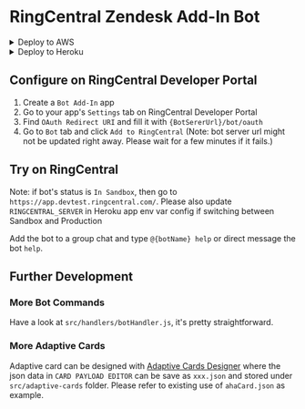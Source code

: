 # RingCentral Zendesk Add-In Bot

<details>
  <summary>Deploy to AWS</summary>
## Deploy to AWS (Lambda + Postgres)

We use [serverless framework](https://www.serverless.com/) as the main deployment tool, which utilizes YAML config files to define deployment parameters so to simply the process.

### Configure and Deploy

1. Rename `sample.serverless.yml` to `serverless.yml`, and `sample.env.yml` to `env.yml`
2. In `serverless.yml`, fill in `service: {service-name}` at the top, and `tags` (optional, delete `tags` if not needed).
3. In `env.yml`, fill in all empty fields, most of them are the same as in your local `.env` file. Make sure 2 `{DBUSERNAME}` and `{DBPASSWORD}` are replaced with the actual values.
4. In console, run `npm run serverless-build`.
5. Make sure you have your aws user credentials configured in your local environment. Do `npm run serverless-deploy`. (Note: it does install packages -> zip the project -> create AWS services and upload zip)
6. Go to [here](#configure-on-ringcentral-developer-portal) to create your bot instance.

### RDS Proxy

There has always been a problem to make serverless services work with RDS (the fact that serverless applications usually generate too many instances with database connections while RDS has been designed to handle low amount of connections at the same time.). AWS recently provide its RDS Proxy service as a solution to it.

We strongly suggest that you should add a RDS proxy in-between your lambda and RDS. Don't worry, it's pretty simple.

1. Refer to [this doc](https://aws.amazon.com/getting-started/hands-on/set-up-shared-database-connection-amazon-rds-proxy/)'s Step 3 to create an IAM role for your proxy accessing database secret
2. Go to AWS console -> Secret Manager -> `Store a new secret` -> Credentials for Amazon RDS database -> fill in `username` and `password` (same as in your `env.yml`) -> select your db -> input a name and `Next` -> `Next` -> `Store`
3. Go to AWS console -> RDS -> Proxies -> `Create Proxy`.
   1. `Identifier`: you could use the same name as your service's name
   2. `Engine`: PostgreSQL
   3. `Database`: choose the database you just created
   4. `Secrets Manager secret(s)`: choose the secret you just created
   5. `IAM Role`: choose the role you just created
   6. `Additional connectivity configuration` -> `Existing VPC security groups`: choose both db and lambda groups
   7. `Create Proxy`
4. To validate connectivity, in command line, do `aws rds describe-db-proxy-targets --db-proxy-name $DB_PROXY_NAME` (replace `$DB_PROXY_NAME` with your proxy name). A successful connection will return state as `AVAILABLE`.
5. Now go to [here](#configure-on-ringcentral-developer-portal) to create your bot instance.
</details>

<details>
  <summary>Deploy to Heroku</summary>
## Deploy to Heroku

Fork this repo and click below button for your first time deployment. (Note: Heroku Button is to be used for the first time setup. Further changes are to be made on Heroku app web page)

[![Deploy](https://www.herokucdn.com/deploy/button.svg)](https://heroku.com/deploy)

Right after the deployment, make sure taking following steps to configure it:
1. Go to your app settings page on Heroku
3. Go to `Domains` section and copy your server url (do not include the last '/'). Let's call it `BotServerUrl`
2. Reveal Config Vars
3. Find `RINGCENTRAL_CHATBOT_SERVER` and edit it to be `BotServerUrl`
4. Find `DATABASE_URL` and copy its value. Put it onto `RINGCENTRAL_CHATBOT_DATABASE_CONNECTION_URI`

### Automate Deployment

1. Go to app's `Deploy` tab
2. In `Deployment method` section, connect it with your Github repo.
3. Enable `Automatic deploys`. It will then deploy upon every git push to your git remote repo.
</details>

## Configure on RingCentral Developer Portal

1. Create a `Bot Add-In` app
2. Go to your app's `Settings` tab on RingCentral Developer Portal
3. Find `OAuth Redirect URI` and fill it with `{BotSererUrl}/bot/oauth`
4. Go to `Bot` tab and click `Add to RingCentral` (Note: bot server url might not be updated right away. Please wait for a few minutes if it fails.)

## Try on RingCentral 

Note: if bot's status is `In Sandbox`, then go to `https://app.devtest.ringcentral.com/`. Please also update `RINGCENTRAL_SERVER` in Heroku app env var config if switching between Sandbox and Production

Add the bot to a group chat and type `@{botName} help` or direct message the bot `help`.

## Further Development

### More Bot Commands

Have a look at `src/handlers/botHandler.js`, it's pretty straightforward.

### More Adaptive Cards

Adaptive card can be designed with [Adaptive Cards Designer](https://adaptivecards.io/designer/) where the json data in `CARD PAYLOAD EDITOR` can be save as `xxx.json` and stored under `src/adaptive-cards` folder. Please refer to existing use of `ahaCard.json` as example.
